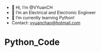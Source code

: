 - 👋 Hi, I’m @VYuanCH
- 👀 I’m an Electrical and Electronic Engineer
- 🌱 I’m currently learning Python!
- Contact: vyuanchao@hotmail.com

<!---
VYuanCH/VYuanCH is a ✨ special ✨ repository because its `README.md` (this file) appears on your GitHub profile.
You can click the Preview link to take a look at your changes.
--->
# Python_Code
